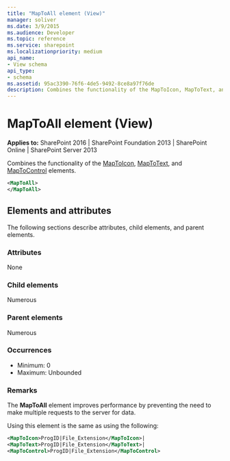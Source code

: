 ```yaml
---
title: "MapToAll element (View)"
manager: soliver
ms.date: 3/9/2015
ms.audience: Developer
ms.topic: reference
ms.service: sharepoint
ms.localizationpriority: medium
api_name:
- View schema
api_type:
- schema
ms.assetid: 95ac3390-76f6-4de5-9492-8ce8a97f76de
description: Combines the functionality of the MapToIcon, MapToText, and MapToControl elements. 
---
```


# MapToAll element (View)

**Applies to:** SharePoint 2016 | SharePoint Foundation 2013 | SharePoint Online | SharePoint Server 2013
  
Combines the functionality of the [MapToIcon](maptoicon-element-view.md), [MapToText](maptotext-element.md), and [MapToControl](maptocontrol-element-view.md) elements. 
  
```XML
<MapToAll>
</MapToAll>
```

## Elements and attributes

The following sections describe attributes, child elements, and parent elements.

### Attributes

None
   
### Child elements

Numerous 
   
### Parent elements

Numerous 
   
### Occurrences

- Minimum: 0
- Maximum: Unbounded  
   
### Remarks

The **MapToAll** element improves performance by preventing the need to make multiple requests to the server for data. 
  
Using this element is the same as using the following:
  
```XML
<MapToIcon>ProgID|File_Extension</MapToIcon>|
<MapToText>ProgID|File_Extension</MapToText>|
<MapToControl>ProgID|File_Extension</MapToControl>
```

<br/>
